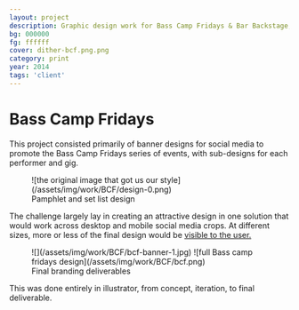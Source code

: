 ```yaml
---
layout: project
description: Graphic design work for Bass Camp Fridays & Bar Backstage, Montreal.
bg: 000000
fg: ffffff
cover: dither-bcf.png.png
category: print
year: 2014
tags: 'client'
---
```

# Bass Camp Fridays

This project consisted primarily of banner designs for social media to promote the Bass Camp Fridays series of events, with sub-designs for each performer and gig.

<figure>
	![the original image that got us our style](/assets/img/work/BCF/design-0.png)
	<figcaption>Pamphlet and set list design</figcaption>
</figure>

The challenge largely lay in creating an attractive design in one solution that would work across desktop and mobile social media crops. At different sizes, more or less of the final design would be [visible to the user.](/assets/img/work/BCF/fb.png)

<figure>![](/assets/img/work/BCF/bcf-banner-1.jpg) ![full Bass camp fridays design](/assets/img/work/BCF/bcf.png)

<figcaption>Final branding deliverables</figcaption>

</figure>

This was done entirely in illustrator, from concept, iteration, to final deliverable.
